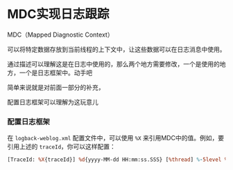 # MDC实现日志跟踪

MDC（Mapped Diagnostic Context）

可以将特定数据存放到当前线程的上下文中，让这些数据可以在日志消息中使用。



通过描述可以理解这是在日志中使用的，那么两个地方需要修改，一个是使用的地方，一个是日志框架中。动手吧

简单来说就是对前面一部分的补充，

配置日志框架可以理解为这玩意儿

### 配置日志框架

在 `logback-weblog.xml` 配置文件中，可以使用 `%X` 来引用MDC中的值。例如，要引用上述的 `traceId`，你可以这样配置：

```perl
[TraceId: %X{traceId}] %d{yyyy-MM-dd HH:mm:ss.SSS} [%thread] %-5level %logger{50} - %msg%n
```